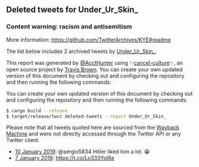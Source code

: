 ## Deleted tweets for Under_Ur_Skin_
### Content warning: racism and antisemitism
More information: https://github.com/TwitterArchives/KYE#readme

The list below includes 2 archived tweets by
[Under_Ur_Skin_](https://twitter.com/Under_Ur_Skin_).



This report was generated by [@AcctHunter](https://twitter.com/accthunter) using ✨[cancel-culture](https://github.com/travisbrown/cancel-culture)✨,
an open source project by [Travis Brown](https://twitter.com/travisbrown). You can create your own
updated version of this document by checking out and configuring the repository and then running
the following commands:

You can create your own updated version of this document by checking out and configuring the
repository and then running the following commands:

```bash
$ cargo build --release
$ target/release/twcc deleted-tweets --report Under_Ur_Skin_
```

Please note that all tweets quoted here are sourced from the
[Wayback Machine](https://web.archive.org) and were not directly accessed through the Twitter API or
any Twitter client.

* [10 January 2019](https://web.archive.org/web/20190110191520/https://twitter.com/Under_Ur_Skin_/status/1083442183829626881): @sergio5834 Hitler liked him a lot. 😁
* [ 7 January 2019](https://web.archive.org/web/20190107052122/https://twitter.com/Under_Ur_Skin_/status/1082145145653547009): https://t.co/Lo333YoI6e
